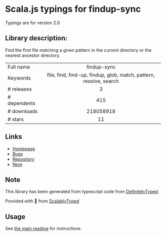 
# Scala.js typings for findup-sync

Typings are for version 2.0

## Library description:
Find the first file matching a given pattern in the current directory or the nearest ancestor directory.

|                    |                 |
| ------------------ | :-------------: |
| Full name          | findup-sync |
| Keywords           | file, find, find-up, findup, glob, match, pattern, resolve, search |
| # releases         | 3 |
| # dependents       | 415 |
| # downloads        | 218058918 |
| # stars            | 11 |

## Links
- [Homepage](https://github.com/gulpjs/findup-sync#readme)
- [Bugs](https://github.com/gulpjs/findup-sync/issues)
- [Repository](https://github.com/gulpjs/findup-sync)
- [Npm](https://www.npmjs.com/package/findup-sync)
    


## Note
This library has been generated from typescript code from [DefinitelyTyped](https://definitelytyped.org).

Provided with :purple_heart: from [ScalablyTyped](https://github.com/oyvindberg/ScalablyTyped)

## Usage
See [the main readme](../../readme.md) for instructions.


